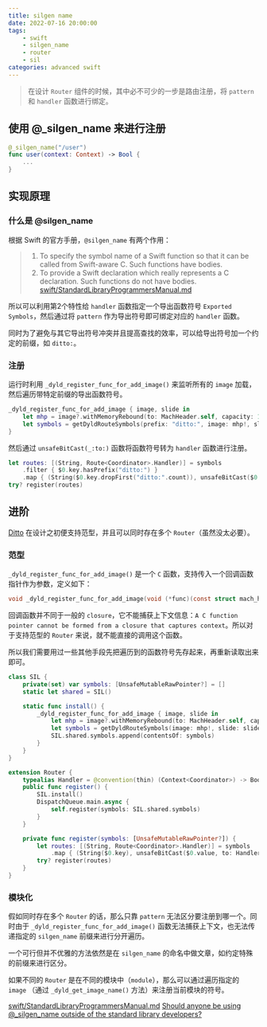 ```yaml
---
title: silgen name
date: 2022-07-16 20:00:00
tags:
    - swift
    - silgen_name
    - router
    - sil
categories: advanced swift
---
```

> 在设计 `Router` 组件的时候，其中必不可少的一步是路由注册，将 `pattern` 和 `handler` 函数进行绑定。

## 使用 @_silgen_name 来进行注册

```swift
@_silgen_name("/user")
func user(context: Context) -> Bool {
    ...
}
```

## 实现原理

### 什么是 @silgen_name

根据 Swift 的官方手册，`@silgen_name` 有两个作用：

> 1. To specify the symbol name of a Swift function so that it can be called from Swift-aware C. Such functions have bodies.
> 2. To provide a Swift declaration which really represents a C declaration. Such functions do not have bodies.
> [swift/StandardLibraryProgrammersManual.md](https://github.com/apple/swift/blob/main/docs/StandardLibraryProgrammersManual.md#_silgen_name)

所以可以利用第2个特性给 `handler` 函数指定一个导出函数符号 `Exported Symbols`，然后通过将 `pattern` 作为导出符号即可绑定对应的 `handler` 函数。

同时为了避免与其它导出符号冲突并且提高查找的效率，可以给导出符号加一个约定的前缀，如 `ditto:`。

### 注册

运行时利用 `_dyld_register_func_for_add_image()` 来监听所有的 `image` 加载，然后遍历带特定前缀的导出函数符号。

```swift
_dyld_register_func_for_add_image { image, slide in
    let mhp = image?.withMemoryRebound(to: MachHeader.self, capacity: 1, { $0 })
    let symbols = getDyldRouteSymbols(prefix: "ditto:", image: mhp!, slide: slide)
}
```

然后通过 `unsafeBitCast(_:to:)` 函数将函数符号转为 `handler` 函数进行注册。

```swift
let routes: [(String, Route<Coordinator>.Handler)] = symbols
    .filter { $0.key.hasPrefix("ditto:") }
    .map { (String($0.key.dropFirst("ditto:".count)), unsafeBitCast($0.value, to: Handler.self)) }
try? register(routes)
```

## 进阶
[Ditto](https://github.com/xspyhack/Ditto) 在设计之初便支持范型，并且可以同时存在多个 `Router`（虽然没太必要）。

### 范型

`_dyld_register_func_for_add_image()` 是一个 `C` 函数，支持传入一个回调函数指针作为参数，定义如下：

```c
void _dyld_register_func_for_add_image(void (*func)(const struct mach_header* mh, intptr_t vmaddr_slide));
```

回调函数并不同于一般的 `closure`，它不能捕获上下文信息：`A C function pointer cannot be formed from a closure that captures context`。所以对于支持范型的 `Router` 来说，就不能直接的调用这个函数。

所以我们需要用过一些其他手段先把遍历到的函数符号先存起来，再重新读取出来即可。

```swift
class SIL {
    private(set) var symbols: [UnsafeMutableRawPointer?] = []
    static let shared = SIL()

    static func install() {
        _dyld_register_func_for_add_image { image, slide in
            let mhp = image?.withMemoryRebound(to: MachHeader.self, capacity: 1, { $0 })
            let symbols = getDyldRouteSymbols(image: mhp!, slide: slide)
            SIL.shared.symbols.append(contentsOf: symbols)
        }
    }
}

extension Router {
    typealias Handler = @convention(thin) (Context<Coordinator>) -> Bool
    public func register() {
        SIL.install()
        DispatchQueue.main.async {
            self.register(symbols: SIL.shared.symbols)
        }
    }

    private func register(symbols: [UnsafeMutableRawPointer?]) {
        let routes: [(String, Route<Coordinator>.Handler)] = symbols
            .map { (String($0.key), unsafeBitCast($0.value, to: Handler.self)) }
        try? register(routes)
    }
}
```

### 模块化

假如同时存在多个 `Router` 的话，那么只靠 `pattern` 无法区分要注册到哪一个。同时由于 `_dyld_register_func_for_add_image()` 函数无法捕获上下文，也无法传递指定的 `silgen_name` 前缀来进行分开遍历。

一个可行但并不优雅的方法依然是在 `silgen_name` 的命名中做文章，如约定特殊的前缀来进行区分。

如果不同的 `Router` 是在不同的模块中（`module`），那么可以通过遍历指定的 `image` （通过 `_dyld_get_image_name()` 方法）来注册当前模块的符号。

[swift/StandardLibraryProgrammersManual.md](https://github.com/apple/swift/blob/main/docs/StandardLibraryProgrammersManual.md#_silgen_name)
[Should anyone be using @_silgen_name outside of the standard library developers?](https://forums.swift.org/t/should-anyone-be-using-silgen-name-outside-of-the-standard-library-developers/19396/23)